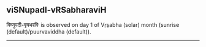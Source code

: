 ## viSNupadI-vRSabharaviH

विष्णुपदी-वृषभरविः is observed on day 1 of Vṛṣabha (solar) month (sunrise (default)/puurvaviddha (default)).


---
